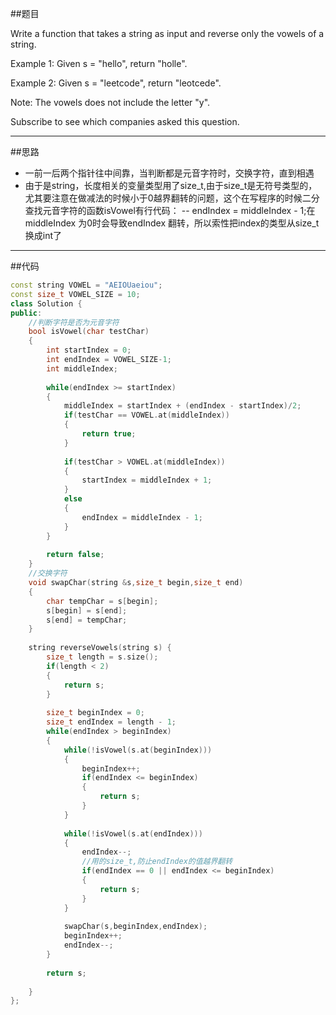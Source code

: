 ##题目

Write a function that takes a string as input and reverse only the vowels of a string.

Example 1:
Given s = "hello", return "holle".

Example 2:
Given s = "leetcode", return "leotcede".

Note:
The vowels does not include the letter "y".

Subscribe to see which companies asked this question.

------

##思路

- 一前一后两个指针往中间靠，当判断都是元音字符时，交换字符，直到相遇
- 由于是string，长度相关的变量类型用了size_t,由于size_t是无符号类型的，尤其要注意在做减法的时候小于0越界翻转的问题，这个在写程序的时候二分查找元音字符的函数isVowel有行代码：
-- endIndex = middleIndex - 1;在middleIndex 为0时会导致endIndex 翻转，所以索性把index的类型从size_t换成int了

------

##代码

```cpp
const string VOWEL = "AEIOUaeiou";
const size_t VOWEL_SIZE = 10;
class Solution {
public:
    //判断字符是否为元音字符
    bool isVowel(char testChar)
    {
        int startIndex = 0;
        int endIndex = VOWEL_SIZE-1;
        int middleIndex;
        
        while(endIndex >= startIndex)
        {
            middleIndex = startIndex + (endIndex - startIndex)/2;
            if(testChar == VOWEL.at(middleIndex))
            {
                return true;
            }
            
            if(testChar > VOWEL.at(middleIndex))
            {
                startIndex = middleIndex + 1;
            }
            else
            {
                endIndex = middleIndex - 1;
            }
        }
        
        return false;
    }
    //交换字符
    void swapChar(string &s,size_t begin,size_t end)
    {
        char tempChar = s[begin];
        s[begin] = s[end];
        s[end] = tempChar;
    }
    
    string reverseVowels(string s) {
        size_t length = s.size();
        if(length < 2)
        {
            return s;
        }
        
        size_t beginIndex = 0;
        size_t endIndex = length - 1;
        while(endIndex > beginIndex)
        {
            while(!isVowel(s.at(beginIndex)))
            {
                beginIndex++;
                if(endIndex <= beginIndex)
                {
                    return s;
                }
            }
            
            while(!isVowel(s.at(endIndex)))
            {
                endIndex--;
                //用的size_t,防止endIndex的值越界翻转
                if(endIndex == 0 || endIndex <= beginIndex)
                {
                    return s;
                }
            }
            
            swapChar(s,beginIndex,endIndex);
            beginIndex++;
            endIndex--;
        }
        
        return s;
        
    }
};
```

